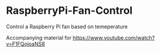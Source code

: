 # RaspberryPi-Fan-Control
Control a Raspberry Pi fan based on temeperature

Accompanying material for https://www.youtube.com/watch?v=F1FQojoaNS8
